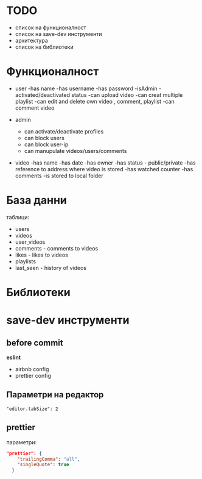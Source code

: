 # TODO

* список на функционалност
* список на save-dev инструменти
* архитектура
* список на библиотеки

# Функционалност

* user
  -has name
  -has username
  -has password
  -isAdmin
  -activated/deactivated status
  -can upload video
  -can creat multiple playlist
  -can edit and delete own video , comment, playlist
  -can comment video
* admin
  - can activate/deactivate profiles
  - can block users
  - can block user-ip
  - can manupulate videos/users/comments
  
* video
  -has name
  -has date
  -has owner
  -has status - public/private
  -has reference to address where video is stored
  -has watched counter
  -has comments
  -is stored to local folder

# База данни

таблици:

* users
* videos
* user_videos
* comments - comments to videos
* likes - likes to videos
* playlists
* last_seen - history of videos

# Библиотеки

# save-dev инструменти

## before commit

**eslint**

* airbnb config
* prettier config

## Параметри на редактор

```
"editor.tabSize": 2
```

## prettier

параметри:

```json
"prettier": {
    "trailingComma": "all",
    "singleQuote": true
  }
```
